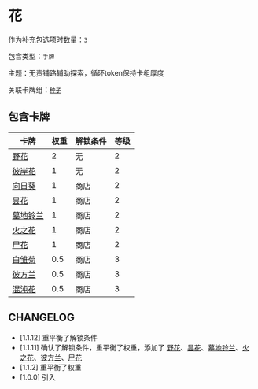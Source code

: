 # 花

作为补充包选项时数量：`3`

包含类型：`手牌`

主题：无责铺路辅助探索，循环token保持卡组厚度

关联卡牌组：[`种子`](种子.md)

## 包含卡牌

卡牌 | 权重 | 解锁条件 | 等级
--- | --- | --- | ---
[野花](../卡牌/野花.md) | 2 | 无 | 2
[彼岸花](../卡牌/彼岸花.md) | 1 | 无 | 2
[向日葵](../卡牌/向日葵.md) | 1 | 商店 | 2
[昙花](../卡牌/昙花.md) | 1 | 商店 | 2
[墓地铃兰](../卡牌/墓地铃兰.md) | 1 | 商店 | 2
[火之花](../卡牌/火之花.md) | 1 | 商店 | 2
[尸花](../卡牌/尸花.md) | 1 | 商店 | 2
[白雏菊](../卡牌/白雏菊.md) | 0.5 | 商店 | 3
[彼方兰](../卡牌/彼方兰.md) | 0.5 | 商店 | 3
[混沌花](../卡牌/混沌花.md) | 0.5 | 商店 | 3

## CHANGELOG

- [1.1.12] 重平衡了解锁条件
- [1.1.11] 确认了解锁条件，重平衡了权重，添加了 [野花](../卡牌/野花.md)、[昙花](../卡牌/昙花.md)、[墓地铃兰](../卡牌/墓地铃兰.md)、[火之花](../卡牌/火之花.md)、[彼方兰](../卡牌/彼方兰.md)、[尸花](../卡牌/尸花.md)
- [1.1.2] 重平衡了权重
- [1.0.0] 引入
